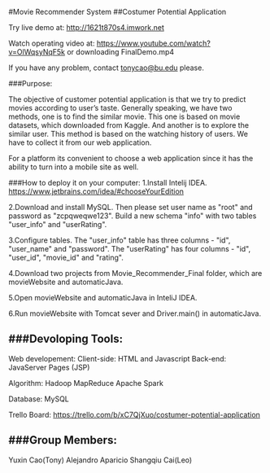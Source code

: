 #Movie Recommender System
##Costumer Potential Application

Try live demo at: http://1621t870s4.imwork.net

Watch operating video at: https://www.youtube.com/watch?v=OlWqsyNqF5k or downloading FinalDemo.mp4

If you have any problem, contact tonycao@bu.edu please.

###Purpose:

The objective of customer potential application is that we try to predict movies according to user’s taste. Generally speaking, we have two methods, one is to find the similar movie. This one is based on movie datasets,  which downloaded from Kaggle. And another is to explore the similar user. This method is based on the watching history of users. We have to collect it from our web application.

For a platform its convenient to choose a web application since it has the ability to turn into a mobile site as well.

###How to deploy it on your computer:
1.Install Intelij IDEA. https://www.jetbrains.com/idea/#chooseYourEdition

2.Download and install MySQL. Then please set user name as "root" and password as "zcpqweqwe123". Build a new schema "info" with two tables "user_info" and "userRating".

3.Configure tables. The "user_info" table has three columns - "id", "user_name" and "password". The "userRating" has four columns - "id", "user_id", "movie_id" and "rating".

4.Download two projects from Movie_Recommender_Final folder, which are movieWebsite and automaticJava.

5.Open movieWebsite and automaticJava in InteliJ IDEA.

6.Run movieWebsite with Tomcat sever and Driver.main() in automaticJava.

###Devoloping Tools:
-------------------
Web developement:
Client-side: HTML and Javascript
Back-end: JavaServer Pages (JSP)

Algorithm:
Hadoop MapReduce 
Apache Spark

Database:
MySQL

Trello Board:
https://trello.com/b/xC7QjXuo/costumer-potential-application

###Group Members:
-------------------
Yuxin Cao(Tony)
Alejandro Aparicio
Shangqiu Cai(Leo)




